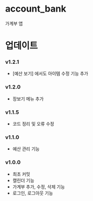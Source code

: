 # account_bank
가계부 앱

# 업데이트
### v1.2.1
- [예산 보기] 에서도 아이템 수정 기능 추가
### v1.2.0
- 장보기 메뉴 추가
### v1.1.5
- 코드 정리 및 오류 수정
### v1.1.0
- 예산 관리 기능
### v1.0.0
- 최초 커밋
- 캘린더 기능
- 가계부 추가, 수정, 삭제 기능
- 로그인, 로그아웃 기능  
